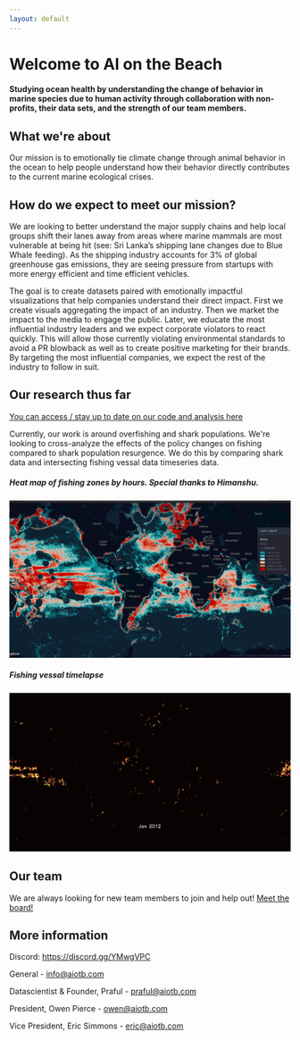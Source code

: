 ```yaml
---
layout: default
---
```


# Welcome to AI on the Beach
#### Studying ocean health by understanding the change of behavior in marine species due to human activity through collaboration with non-profits, their data sets, and the strength of our team members.

## What we're about
Our mission is to emotionally tie climate change through animal behavior in the ocean to help people understand how their behavior directly contributes to the current marine ecological crises. 


## How do we expect to meet our mission?
We are looking to better understand the major supply chains and help local groups shift their lanes away from areas where marine mammals are most vulnerable at being hit (see: Sri Lanka’s shipping lane changes due to Blue Whale feeding). As the shipping industry accounts for 3% of global greenhouse gas emissions, they are seeing pressure from startups with more energy efficient and time efficient vehicles. 

The goal is to create datasets paired with emotionally impactful visualizations that help companies understand their direct impact. First we create visuals aggregating the impact of an industry. Then we market the impact to the media to engage the public. Later, we educate the most influential industry leaders and we expect corporate violators to react quickly. This will allow those currently violating environmental standards to avoid a PR blowback as well as to create positive marketing for their brands. By targeting the most influential companies, we expect the rest of the industry to follow in suit. 

## Our research thus far
[You can access / stay up to date on our code and analysis here](https://github.com/aionthebeach/notebook)

Currently, our work is around overfishing and shark populations. We're looking to cross-analyze the effects of the policy changes on fishing compared to shark population resurgence. We do this by comparing shark data and intersecting fishing vessal data timeseries data.

##### Heat map of fishing zones by hours. Special thanks to Himanshu.
![Branching](./Images/FishingVessalActivity.png)

##### Fishing vessal timelapse
![Branching](./Images/GFW_timelapse.gif)


## Our team
We are always looking for new team members to join and help out!
[Meet the board!](./board-team.html)

## More information
Discord: https://discord.gg/YMwgVPC

General - info@aiotb.com

Datascientist & Founder, Praful - praful@aiotb.com

President, Owen Pierce - owen@aiotb.com

Vice President, Eric Simmons  - eric@aiotb.com